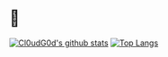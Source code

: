 # 👋
[![Cl0udG0d's github stats](https://github-readme-stats.vercel.app/api?username=R2h1)](https://github.com/anuraghazra/github-readme-stats)
[![Top Langs](https://github-readme-stats.vercel.app/api/top-langs/?username=R2h1&layout=compact)](https://github.com/anuraghazra/github-readme-stats)
<!--
**R2h1/R2h1** is a ✨ _special_ ✨ repository because its `README.md` (this file) appears on your GitHub profile.

Here are some ideas to get you started:

- 🔭 I’m currently working on ...
- 🌱 I’m currently learning ...
- 👯 I’m looking to collaborate on ...
- 🤔 I’m looking for help with ...
- 💬 Ask me about ...
- 📫 How to reach me: ...
- 😄 Pronouns: ...
- ⚡ Fun fact: ...
-->
